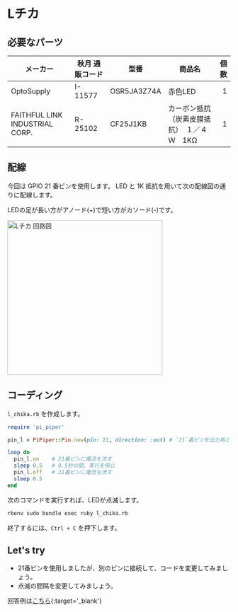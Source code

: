 # Lチカ

## 必要なパーツ

| メーカー | 秋月 通販コード | 型番 | 商品名 | 個数 |
|--|--|--|--|--:|
| OptoSupply | I-11577 | OSR5JA3Z74A | 赤色LED | 1 |
| FAITHFUL LINK INDUSTRIAL CORP. | R-25102 | CF25J1KB | カーボン抵抗（炭素皮膜抵抗）　１／４Ｗ　1KΩ | 1 |

## 配線

今回は GPIO 21 番ピンを使用します。
LED と 1K 抵抗を用いて次の配線図の通りに配線します。

LEDの足が長い方がアノード(+)で短い方がカソード(-)です。

<img src='https://raw.githubusercontent.com/libertyfish-co/ruby-hw/master/images/l_chika.png' alt='Lチカ 回路図' width="350" />

## コーディング

`l_chika.rb` を作成します。

```ruby
require 'pi_piper'

pin_l = PiPiper::Pin.new(pin: 21, direction: :out) # `21`番ピンを出力用として準備しています。

loop do
  pin_l.on    # 21番ピンに電流を流す
  sleep 0.5   # 0.5秒の間、実行を停止
  pin_l.off   # 21番ピンに電流を流す
  sleep 0.5
end
```

次のコマンドを実行すれば、LEDが点滅します。

```bash
rbenv sudo bundle exec ruby l_chika.rb
```

終了するには、`Ctrl + C` を押下します。

## Let's try

* 21番ピンを使用しましたが、別のピンに接続して、コードを変更してみましょう。
* 点滅の間隔を変更してみましょう。

回答例は[こちら](https://github.com/libertyfish-co/ruby-hw/blob/master/answers/output/l_chika/l_chika.rb){:target='_blank'}
